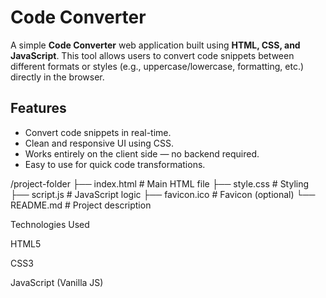 # Code Converter

A simple **Code Converter** web application built using **HTML, CSS, and JavaScript**. This tool allows users to convert code snippets between different formats or styles (e.g., uppercase/lowercase, formatting, etc.) directly in the browser.

## Features

- Convert code snippets in real-time.
- Clean and responsive UI using CSS.
- Works entirely on the client side — no backend required.
- Easy to use for quick code transformations.

/project-folder
├── index.html      # Main HTML file
├── style.css       # Styling
├── script.js       # JavaScript logic
├── favicon.ico     # Favicon (optional)
└── README.md       # Project description

Technologies Used

HTML5

CSS3

JavaScript (Vanilla JS)
